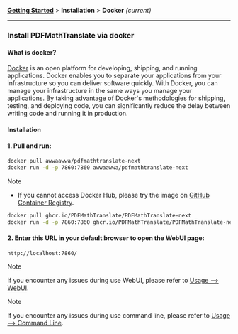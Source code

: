 <!-- CHUNK ID: chunk_F3B96F2D  CHUNK TYPE: paragraph START_LINE:1 -->
[**Getting Started**](./getting-started.md) > **Installation** > **Docker** _(current)_

<!-- CHUNK ID: h_rule_1ac17cf0  CHUNK TYPE: h_rule START_LINE:3 -->
---

<!-- CHUNK ID: chunk_3EBE8361  CHUNK TYPE: header START_LINE:5 -->
### Install PDFMathTranslate via docker

<!-- CHUNK ID: chunk_760A6888  CHUNK TYPE: header START_LINE:7 -->
#### What is docker?

<!-- CHUNK ID: chunk_41775DAE  CHUNK TYPE: paragraph START_LINE:9 -->
[Docker](https://docs.docker.com/get-started/docker-overview/) is an open platform for developing, shipping, and running applications. Docker enables you to separate your applications from your infrastructure so you can deliver software quickly. With Docker, you can manage your infrastructure in the same ways you manage your applications. By taking advantage of Docker's methodologies for shipping, testing, and deploying code, you can significantly reduce the delay between writing code and running it in production.

<!-- CHUNK ID: chunk_6EBC627B  CHUNK TYPE: header START_LINE:11 -->
#### Installation

<!-- CHUNK ID: chunk_BA8550C2  CHUNK TYPE: paragraph START_LINE:13 -->
<h4>1. Pull and run:</h4>

<!-- CHUNK ID: chunk_D49885F5  CHUNK TYPE: code_block START_LINE:15 -->
```bash
docker pull awwaawwa/pdfmathtranslate-next
docker run -d -p 7860:7860 awwaawwa/pdfmathtranslate-next
```

<!-- CHUNK ID: chunk_B1F3E7B5  CHUNK TYPE: blockquote START_LINE:20 -->
> [!NOTE]
> 
> - If you cannot access Docker Hub, please try the image on [GitHub Container Registry](https://github.com/PDFMathTranslate/PDFMathTranslate-next/pkgs/container/pdfmathtranslate).
> 
> ```bash
> docker pull ghcr.io/PDFMathTranslate/PDFMathTranslate-next
> docker run -d -p 7860:7860 ghcr.io/PDFMathTranslate/PDFMathTranslate-next
> ```

<!-- CHUNK ID: chunk_0222B95B  CHUNK TYPE: paragraph START_LINE:29 -->
<h4>2. Enter this URL in your default browser to open the WebUI page:</h4>

<!-- CHUNK ID: chunk_29F610F5  CHUNK TYPE: code_block START_LINE:31 -->
```
http://localhost:7860/
```

<!-- CHUNK ID: chunk_B5C49A1E  CHUNK TYPE: blockquote START_LINE:35 -->
> [!NOTE]
> If you encounter any issues during use WebUI, please refer to [Usage --> WebUI](./USAGE_webui.md).

> [!NOTE]
> If you encounter any issues during use command line, please refer to [Usage --> Command Line](./USAGE_commandline.md).
<!-- CHUNK ID: chunk_0B40829E  CHUNK TYPE: html_comment START_LINE:40 -->
<!-- 
#### For docker deployment on cloud service:

<div>
<a href="https://www.heroku.com/deploy?template=https://github.com/PDFMathTranslate/PDFMathTranslate-next">
  <img src="https://www.herokucdn.com/deploy/button.svg" alt="Deploy" height="26"></a>
<a href="https://render.com/deploy">
  <img src="https://render.com/images/deploy-to-render-button.svg" alt="Deploy to Koyeb" height="26"></a>
<a href="https://zeabur.com/templates/5FQIGX?referralCode=reycn">
  <img src="https://zeabur.com/button.svg" alt="Deploy on Zeabur" height="26"></a>
<a href="https://app.koyeb.com/deploy?type=git&builder=buildpack&repository=github.com/PDFMathTranslate/PDFMathTranslate-next&branch=main&name=pdf-math-translate">
  <img src="https://www.koyeb.com/static/images/deploy/button.svg" alt="Deploy to Koyeb" height="26"></a>
</div>

-->